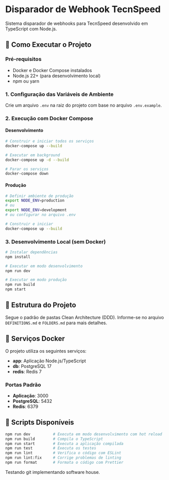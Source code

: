 # Disparador de Webhook TecnSpeed

Sistema disparador de webhooks para TecnSpeed desenvolvido em TypeScript com Node.js.

## 🚀 Como Executar o Projeto

### Pré-requisitos

- Docker e Docker Compose instalados
- Node.js 22+ (para desenvolvimento local)
- npm ou yarn

### 1. Configuração das Variáveis de Ambiente

Crie um arquivo `.env` na raiz do projeto com base no arquivo `.env.example`.

### 2. Execução com Docker Compose

#### Desenvolvimento

```bash
# Construir e iniciar todos os serviços
docker-compose up --build

# Executar em background
docker-compose up -d --build

# Parar os serviços
docker-compose down
```

#### Produção

```bash
# Definir ambiente de produção
export NODE_ENV=production
# ou
export NODE_ENV=development
# ou configurar no arquivo .env

# Construir e iniciar
docker-compose up --build
```

### 3. Desenvolvimento Local (sem Docker)

```bash
# Instalar dependências
npm install

# Executar em modo desenvolvimento
npm run dev

# Executar em modo produção
npm run build
npm start
```

## 📁 Estrutura do Projeto

Segue o padrão de pastas Clean Architecture (DDD).
Informe-se no arquivo `DEFINITIONS.md` e `FOLDERS.md` para mais detalhes.

## 🐳 Serviços Docker

O projeto utiliza os seguintes serviços:

- **app**: Aplicação Node.js/TypeScript
- **db**: PostgreSQL 17
- **redis**: Redis 7

### Portas Padrão

- **Aplicação**: 3000
- **PostgreSQL**: 5432
- **Redis**: 6379

## 🔧 Scripts Disponíveis

```bash
npm run dev          # Executa em modo desenvolvimento com hot reload
npm run build        # Compila o TypeScript
npm run start        # Executa a aplicação compilada
npm run test         # Executa os testes
npm run lint         # Verifica o código com ESLint
npm run lint:fix     # Corrige problemas de linting
npm run format       # Formata o código com Prettier
```

Testando git implementando software house.
